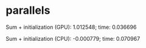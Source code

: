 # parallels
Sum + initialization (GPU): 1.012548; time: 0.036696

Sum + initialization (CPU): -0.000779; time: 0.070967
